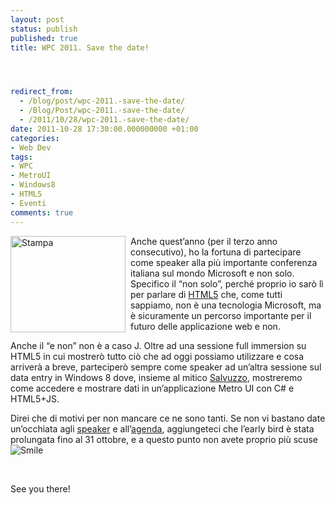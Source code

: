 ```yaml
---
layout: post
status: publish
published: true
title: WPC 2011. Save the date!




redirect_from: 
  - /blog/post/wpc-2011.-save-the-date/
  - /Blog/Post/wpc-2011.-save-the-date/
  - /2011/10/28/wpc-2011.-save-the-date/
date: 2011-10-28 17:30:00.000000000 +01:00
categories:
- Web Dev
tags:
- WPC
- MetroUI
- Windows8
- HTML5
- Eventi
comments: true
---
```

<p><a href="http://tostring.it/UserFiles/imperugo/b1_180x150_2.jpg"><img style="background-image: none; border-right-width: 0px; margin: 0px 8px 0px 0px; padding-left: 0px; padding-right: 0px; display: inline; float: left; border-top-width: 0px; border-bottom-width: 0px; border-left-width: 0px; padding-top: 0px" title="Stampa" border="0" alt="Stampa" align="left" src="http://tostring.it/UserFiles/imperugo/b1_180x150_thumb.jpg" width="184" height="154" /></a> Anche quest’anno (per il terzo anno consecutivo), ho la fortuna di partecipare come speaker alla più importante conferenza italiana sul mondo Microsoft e non solo.     <br />Specifico il “non solo”, perché proprio io sarò lì per parlare di <a title="HTML articles" href="http://tostring.it/tags/archive/html5" target="_blank">HTML5</a> che, come tutti sappiamo, non è una tecnologia Microsoft, ma è sicuramente un percorso importante per il futuro delle applicazione web e non. </p>  <p>Anche il “e non” non è a caso J. Oltre ad una sessione full immersion su HTML5 in cui mostrerò tutto ciò che ad oggi possiamo utilizzare e cosa arriverà a breve, parteciperò sempre come speaker ad un’altra sessione sul data entry in Windows 8 dove, insieme al mitico <a title="Salvatore Di Fazio&#39;s blog" href="http://bitvector.tostring.it/" rel="nofollow" target="_blank">Salvuzzo</a>, mostreremo come accedere e mostrare dati in un’applicazione Metro UI con C# e HTML5+JS.</p>  <p>Direi che di motivi per non mancare ce ne sono tanti. Se non vi bastano date un’occhiata agli <a title="WPC Speakers" href="http://www.wpc2011.it/speakers.aspx" target="_blank">speaker</a> e all’<a title="WPC Agenda" href="http://www.wpc2011.it/agenda.aspx" target="_blank">agenda</a>, aggiungeteci che l’early bird è stata prolungata fino al 31 ottobre, e a questo punto non avete proprio più scuse <img style="border-bottom-style: none; border-left-style: none; border-top-style: none; border-right-style: none" class="wlEmoticon wlEmoticon-smile" alt="Smile" src="http://tostring.it/UserFiles/imperugo/wlEmoticon-smile_2_12.png" /></p>  <p>&#160;</p>  <p>See you there!</p>
